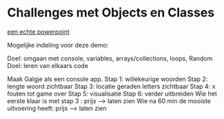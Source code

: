 # Challenges met Objects en Classes

[een echte powerpoint](Console_galgje_ish.pptx)

Mogelijke indeling voor deze demo:

Doel: omgaan met console, variables, arrays/collections, loops, Random
Doel: leren van elkaars code

Maak Galgje als een console app.
Stap 1: willekeurige woorden
Stap 2: lengte woord zichtbaar
Stap 3: locatie geraden letters zichtbaar
Stap 4: x fouten tot game over
Stap 5: visualisatie
Stap 6: verder uitbreiden
Wie het eerste klaar is met stap 3 : prijs --> laten zien
Wie na 60 min de mooiste uitvoering heeft: prijs --> laten zien
